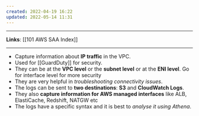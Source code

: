 ```yaml
---
created: 2022-04-19 16:22
updated: 2022-05-14 11:31
---
```

---
**Links**: [[101 AWS SAA Index]]

---
- Capture information about **IP traffic** in the VPC.
- Used for [[GuardDuty]] for security.
- They can be at the **VPC level** or the **subnet level** or at the **ENI level**. Go for interface level for more security
- They are very helpful in *troubleshooting connectivity issues*.
- The logs can be sent to **two destinations**: **S3** and **CloudWatch Logs**.
- They also **capture information for AWS managed interfaces** like ALB, ElastiCache, Redshift, NATGW etc
- The logs have a specific syntax and it is best to *analyse it using Athena*.